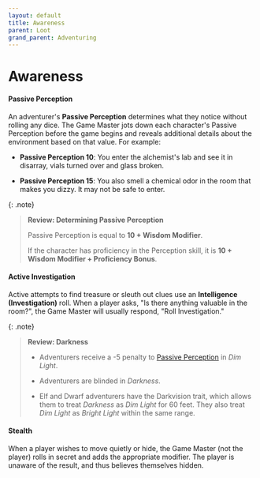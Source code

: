 ```yaml
---
layout: default
title: Awareness
parent: Loot
grand_parent: Adventuring
---
```


# Awareness

#### Passive Perception

An adventurer's **Passive Perception** determines what they notice without rolling any dice. The Game Master jots down each character's Passive Perception before the game begins and reveals additional details about the environment based on that value. For example:

* **Passive Perception 10**: You enter the alchemist's lab and see it in disarray, vials turned over and glass broken.

* **Passive Perception 15**: You also smell a chemical odor in the room that makes you dizzy. It may not be safe to enter.

{: .note}
> **Review: Determining Passive Perception**
>
> Passive Perception is equal to **10 + Wisdom Modifier**.
>
> If the character has proficiency in the Perception skill, it is **10 + Wisdom Modifier + Proficiency Bonus**.


#### Active Investigation

Active attempts to find treasure or sleuth out clues use an **Intelligence (Investigation)** roll. When a player asks, "Is there anything valuable in the room?", the Game Master will usually respond, "Roll Investigation."

{: .note}
> **Review: Darkness**
>
> * Adventurers receive a -5 penalty to [Passive Perception](../../adventuring/loot/awareness) in _Dim Light_.
>
> * Adventurers are blinded in _Darkness_.
>
> * Elf and Dwarf adventurers have the Darkvision trait, which allows them to treat _Darkness_ as _Dim Light_ for 60 feet. They also treat _Dim Light_ as _Bright Light_ within the same range.


#### Stealth

When a player wishes to move quietly or hide, the Game Master (not the player) rolls in secret and adds the appropriate modifier. The player is unaware of the result, and thus believes themselves hidden.